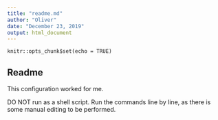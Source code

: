 ```yaml
---
title: "readme.md"
author: "Oliver"
date: "December 23, 2019"
output: html_document
---
```


```{r setup, include=FALSE}
knitr::opts_chunk$set(echo = TRUE)
```

## Readme

This configuration worked for me.

DO NOT run as a shell script. Run the commands line by line, as there is some manual editing to be performed.

